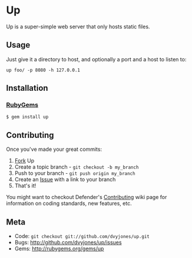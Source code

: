 Up
==

Up is a super-simple web server that only hosts static files.


Usage
-----

Just give it a directory to host, and optionally a port and a host to
listen to:

    up foo/ -p 8080 -h 127.0.0.1


Installation
------------

### [RubyGems](http://rubygems.org/)

    $ gem install up


Contributing
------------

Once you've made your great commits:

1. [Fork][fk] Up
2. Create a topic branch - `git checkout -b my_branch`
3. Push to your branch - `git push origin my_branch`
4. Create an [Issue][is] with a link to your branch
5. That's it!

You might want to checkout Defender's [Contributing][cb] wiki page for information
on coding standards, new features, etc.


Meta
----

* Code: `git checkout git://github.com/dvyjones/up.git`
* Bugs: <http://github.com/dvyjones/up/issues>
* Gems: <http://rubygems.org/gems/up>

[cb]: http://wiki.github.com/dvyjones/defender/contributing
[fk]: http://help.github.com/forking/
[is]: http://github.com/dvyjones/defender/issues
